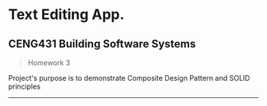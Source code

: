 # Text Editing App.

## CENG431 Building Software Systems

> Homework 3

 Project's purpose is to demonstrate Composite Design Pattern and SOLID principles

---


